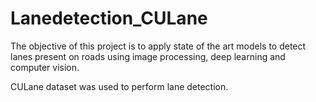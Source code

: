 # Lanedetection_CULane
The objective of this project is to apply state of the art models to detect lanes present on roads using image processing, deep learning and computer vision.

CULane dataset was used to perform lane detection.

